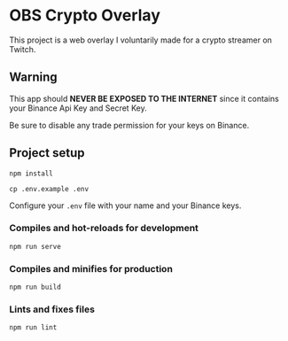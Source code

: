 # OBS Crypto Overlay

This project is a web overlay I voluntarily made for a crypto streamer on Twitch.

## Warning

This app should __**NEVER BE EXPOSED TO THE INTERNET**__ since it contains your Binance Api Key and Secret Key.

Be sure to disable any trade permission for your keys on Binance.

## Project setup

```
npm install
```
```
cp .env.example .env
```

Configure your `.env` file with your name and your Binance keys.

### Compiles and hot-reloads for development
```
npm run serve
```

### Compiles and minifies for production
```
npm run build
```

### Lints and fixes files
```
npm run lint
```